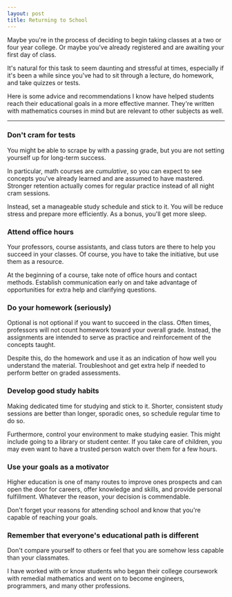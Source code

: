 ```yaml
---
layout: post
title: Returning to School
---
```





Maybe you're in the process of deciding to begin taking classes at a two or four year college. Or maybe you've already registered and are awaiting your first day of class.



It's natural for this task to seem daunting and stressful at times, especially if it's been a while since you've had to sit through a lecture, do homework, and take quizzes or tests. 


Here is some advice and recommendations I know have helped students reach their educational goals in a more effective manner. They're written with mathematics courses in mind but are relevant to other subjects as well. 


* * * 



### Don't cram for tests 


You might be able to scrape by with a passing grade, but you are not setting yourself up for long-term success. 


In particular, math courses are *cumulative*, so you can expect to see concepts you've already learned and are assumed to have mastered. Stronger retention actually comes for regular practice instead of all night cram sessions. 


Instead, set a manageable study schedule and stick to it. You will be reduce stress and prepare more efficiently. As a bonus, you'll get more sleep. 



### Attend office hours 



Your professors, course assistants, and class tutors are there to help you succeed in your classes. Of course, you have to take the initiative, but use them as a resource.  


At the beginning of a course, take note of office hours and contact methods. Establish communication early on and take advantage of opportunities for extra help and clarifying questions. 



### Do your homework (seriously)

Optional is not optional if you want to succeed in the class. Often times, professors will not count homework toward your overall grade. Instead, the assignments are intended to serve as practice and reinforcement of the concepts taught. 


Despite this, do the homework and use it as an indication of how well you understand the material. Troubleshoot and get extra help if needed to perform better on graded assessments. 



### Develop good study habits


Making dedicated time for studying and stick to it. Shorter, consistent study sessions are better than longer, sporadic ones, so schedule regular time to do so. 


Furthermore, control your environment to make studying easier. This might include going to a library or student center. If you take care of children, you may even want to have a trusted person watch over them for a few hours. 



###  Use your goals as a motivator

Higher education is one of many routes to improve ones prospects and can open the door for careers, offer knowledge and skills, and provide personal fulfillment. Whatever the reason, your decision is commendable. 

Don't forget your reasons for attending school and know that you're capable of reaching your goals. 



### Remember that everyone's educational path is different



Don't compare yourself to others or feel that you are somehow less capable than your classmates. 

I have worked with or know students who began their college coursework with remedial mathematics and went on to become engineers, programmers, and many other professions. 




